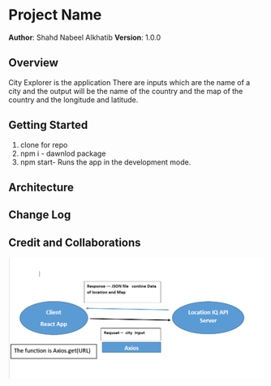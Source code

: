 # Project Name

**Author**: Shahd Nabeel Alkhatib
**Version**: 1.0.0 

## Overview
City Explorer  is the application 
There are inputs which are the name of a city and the output will be the name of the country and the map of the country and the longitude and latitude.

## Getting Started
1. clone for repo
2. npm i - dawnlod package 
3. npm start- Runs the app in the development mode.


## Architecture

<!-- Provide a detailed description of the application design. What technologies (languages, libraries, etc) you're using, and any other relevant design information. -->

## Change Log
<!-- Use this area to document the iterative changes made to your application as each feature is successfully implemented. Use time stamps. Here's an example:

01-01-2001 4:59pm - Application now has a fully-functional express server, with a GET route for the location resource. -->

## Credit and Collaborations
<!-- Give credit (and a link) to other people or resources that helped you build this application. -->

![image](img1.png)